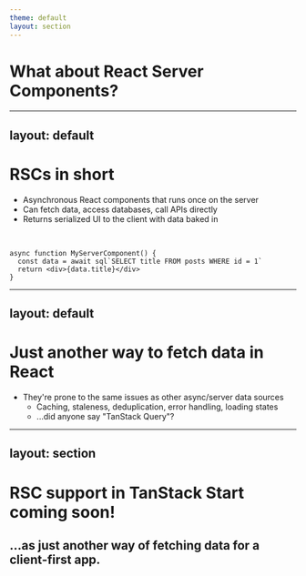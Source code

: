 ```yaml
---
theme: default
layout: section
---
```


# What about React Server Components?

---
layout: default
---

# RSCs in short

- Asynchronous React components that runs once on the server
- Can fetch data, access databases, call APIs directly
- Returns serialized UI to the client with data baked in

<br />

```tsx
async function MyServerComponent() {
  const data = await sql`SELECT title FROM posts WHERE id = 1`
  return <div>{data.title}</div>
}
```

---
layout: default
---

# Just another way to fetch data in React

- They're prone to the same issues as other async/server data sources
  - Caching, staleness, deduplication, error handling, loading states
  - ...did anyone say "TanStack Query"?

---
layout: section
---

# RSC support in TanStack Start coming soon!

## ...as just another way of fetching data for a client-first app.
